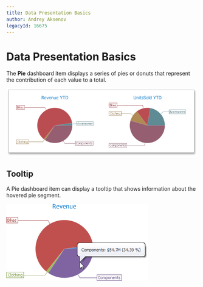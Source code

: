 ```yaml
---
title: Data Presentation Basics
author: Andrey Aksenov
legacyId: 16675
---
```

# Data Presentation Basics
The **Pie** dashboard item displays a series of pies or donuts that represent the contribution of each value to a total.

![MainFeatures_Pies](../../../../images/img18178.png)

## Tooltip
A Pie dashboard item can display a tooltip that shows information about the hovered pie segment.

![Pie_Labels](../../../../images/img22389.png)